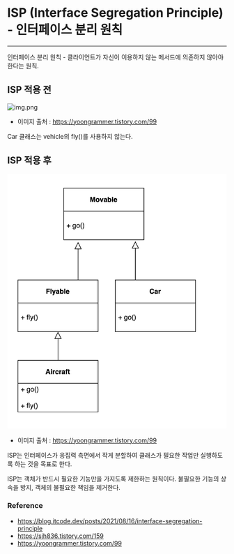 # ISP (Interface Segregation Principle) - 인터페이스 분리 원칙
<hr>

인터페이스 분리 원칙 - 클라이언트가 자신이 이용하지 않는 메서드에 의존하지 않아야 한다는 원칙.

## ISP 적용 전

![img.png](img.png)
- 이미지 출처 : https://yoongrammer.tistory.com/99

Car 클래스는 vehicle의 fly()를 사용하지 않는다. 

## ISP 적용 후

![img_1.png](img_1.png)
- 이미지 출처 : https://yoongrammer.tistory.com/99

ISP는 인터페이스가 응집력 측면에서 작게 분할하여 클래스가 필요한 작업만 실행하도록 하는 것을 목표로 한다.



ISP는 객체가 반드시 필요한 기능만을 가지도록 제한하는 원칙이다. 불필요한 기능의 상속을 방지, 객체의 불필요한 책임을 제거한다.

### Reference
- https://blog.itcode.dev/posts/2021/08/16/interface-segregation-principle
- https://sjh836.tistory.com/159
- https://yoongrammer.tistory.com/99